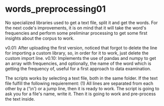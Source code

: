# words_preprocessing01
No specialized libraries used to get a text file, split it and get the words. For the next code's improvements, it is on mind that it will take the word's frequencies and perform some preliminar processing to get some first insights about the corpus to work.

v0.01: After uploading the first version, noticed that forgot to delete the line for importing a custom library, so, in order for it to work,
just delete the custom import line.
v0.10: Implements the use of pandas and numpy to get an array with frequencies, and optionally, the name of the word which is getting the frequency of, useful for a first approach to data examination.


The scripts works by selecting a text file, both in the same folder. If the text file fulfill the following requierement: (1) All lines are
separated from each other by a ('\n') or a jump line, then it is ready to work.
The script is going to ask you for a file's name, write it. Then it is going to work and pre-process the text inside.


